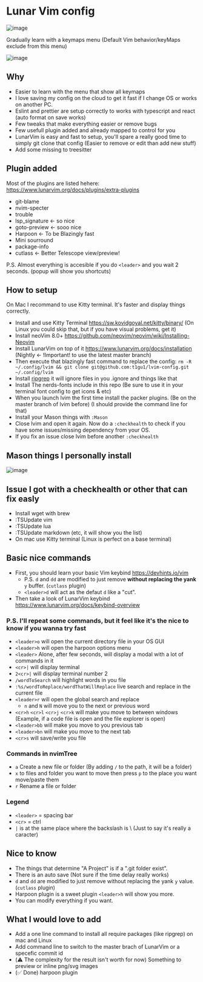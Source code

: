 # Lunar Vim config

![image](https://user-images.githubusercontent.com/12479055/215344413-5468b808-6140-49e5-b1cd-6de741a3abd8.png)

Gradually learn with a keymaps menu (Default Vim behavior/keyMaps exclude from this menu)

![image](https://user-images.githubusercontent.com/12479055/215520038-7bd22eeb-0095-4280-ab9b-88401580c9dd.png)

## Why

- Easier to learn with the <leader> menu that show all keymaps
- I love saving my config on the cloud to get it fast if I change OS or works on another PC.
- Eslint and prettier are setup correctly to works with typescript and react (auto format on save works)
- Few tweaks that make everything easier or remove bugs
- Few usefull plugin added and already mapped to control for you
- LunarVim is easy and fast to setup, you'll spare a really good time to simply git clone that config (Easier to remove or edit than add new stuff)
- Add some missing to treesitter

## Plugin added

Most of the plugins are listed hehere: <https://www.lunarvim.org/docs/plugins/extra-plugins>

- git-blame
- nvim-specter
- trouble
- lsp_signature <- so nice
- goto-preview <- sooo nice
- Harpoon <- To be Blazingly fast
- Mini sourround
- package-info
- cutlass <- Better Telescope view/preview!

P.S. Almost everything is accesible if you do `<leader>` and you wait 2 seconds. (popup will show you shortcuts)

## How to setup

On Mac I recommand to use Kitty terminal.
It's faster and display things correctly.

- Install and use Kitty Terminal <https://sw.kovidgoyal.net/kitty/binary/> (On Linux you could skip that, but if you have visual problems, get it)
- Install neoVim 8.0+ <https://github.com/neovim/neovim/wiki/Installing-Neovim> 
- Install LunarVim on top of it <https://www.lunarvim.org/docs/installation> (Nightly <- !Important! to use the latest master branch)
- Then execute that blazingly fast command to replace the config: `rm -R ~/.config/lvim && git clone git@github.com:t1gu1/lvim-config.git ~/.config/lvim`
- Install [ripgrep](https://github.com/BurntSushi/ripgrep) it will ignore files in you .ignore and things like that
- Install The nerds-fonts include in this repo (Be sure to use it in your terminal font config to get icons & etc)
- When you launch lvim the first time install the packer plugins. (Be on the master branch of lvim before) (I should provide the command line for that)
- Install your Mason things with `:Mason`
- Close lvim and open it again. Now do a `:checkhealth` to check if you have some issues/missing dependency from your OS.
- If you fix an issue close lvim before another `:checkhealth`

## Mason things I personally install

![image](https://user-images.githubusercontent.com/12479055/214904340-60716a85-494a-409b-81d2-9046d1d444b8.png)

## Issue I got with a checkhealth or other that can fix easly

- Install wget with brew
- :TSUpdate vim
- :TSUpdate lua
- :TSUpdate markdown (etc, it will show you the list)
- On mac use Kitty terminal (Linux is perfect on a base terminal)

## Basic nice commands

- First, you should learn your basic Vim keybind <https://devhints.io/vim>
  - P.S. `d` and `dd` are modified to just remove **without replacing the yank** `y` buffer. (`cutlass` plugin)
  - `<leader>d` will act as the defaut `d` like a "cut".
- Then take a look of LunarVim keybind <https://www.lunarvim.org/docs/keybind-overview>

### P.S. I'll repeat some commands, but it feel like it's the nice to know if you wanna try fast

- `<leader>o` will open the current directory file in your OS GUI
- `<leader>h` will open the harpoon options menu
- `<leader>` Alone, after few seconds, will display a modal with a lot of commands in it
- `<cr>|` will display terminal
- `2<cr>|` will display terminal number 2
- `/wordToSearch` will highlight words in you file
- `:%s/wordToReplace/wordThatWillReplace` live search and replace in the current file
- `<leader>r` will open the global search and replace
  - `n` and `N` will move you to the next or previous word
- `<cr>h` `<cr>l` `<cr>j` `<cr>k` will make you move to between windows (Example, if a code file is open and the file explorer is open)
- `<leader>bb` will make you move to you previous tab
- `<leader>bn` will make you move to the next tab
- `<cr>s` will save/write you file

### Commands in nvimTree

- `a` Create a new file or folder (By adding `/` to the path, it will be a folder)
- `x` to files and folder you want to move then press `p` to the place you want move/paste them
- `r` Rename a file or folder

### Legend

- `<leader>` = spacing bar
- `<cr>` = ctrl
- `|` is at the same place where the backslash is \ (Just to say it's really a caracter)

## Nice to know

- The things that determine "A Project" is if a ".git folder exist".
- There is an auto save (Not sure if the time delay really works)
- `d` and `dd` are modified to just remove without replacing the yank `y` value. (`cutlass` plugin)
- Harpoon plugin is a sweet plugin `<leader>h` will show you more.
- You can modify everything if you want.

## What I would love to add


- Add a one line command to install all require packages (like ripgrep) on mac and Linux
- Add command line to switch to the master brach of LunarVim or a specefic commit id
- (⚠️ The complexity for the result isn't worth for now) Something to preview or inline png/svg images 
- (✅ Done) harpoon plugin
